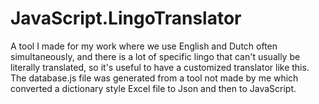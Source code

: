 # JavaScript.LingoTranslator

A tool I made for my work where we use English and Dutch often simultaneously, and there is a lot of specific lingo that can't usually be literally translated, so it's useful to have a customized translator like this.
The database.js file was generated from a tool not made by me which converted a dictionary style Excel file to Json and then to JavaScript.
